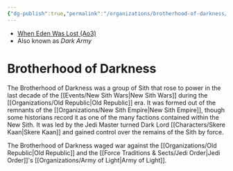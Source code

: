 ```yaml
---
{"dg-publish":true,"permalink":"/organizations/brotherhood-of-darkness/","tags":["faction","sith","unfinished"],"noteIcon":"saber1"}
---
```


- [When Eden Was Lost (Ao3)](https://archiveofourown.org/works/19334440/chapters/45992584)
- Also known as *Dark Army*
# Brotherhood of Darkness
The Brotherhood of Darkness was a group of Sith that rose to power in the last decade of the [[Events/New Sith Wars\|New Sith Wars]] during the [[Organizations/Old Republic\|Old Republic]] era. It was formed out of the remnants of the [[Organizations/New Sith Empire\|New Sith Empire]], though some historians record it as one of the many factions contained within the New Sith. It was led by the Jedi Master turned Dark Lord [[Characters/Skere Kaan\|Skere Kaan]] and gained control over the remains of the Sith by force. 

The Brotherhood of Darkness waged war against the [[Organizations/Old Republic\|Old Republic]] and the [[Force Traditions & Sects/Jedi Order\|Jedi Order]]'s [[Organizations/Army of Light\|Army of Light]]. 